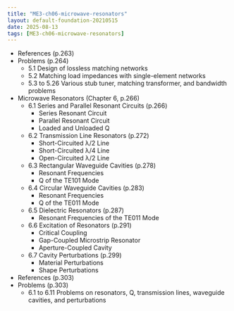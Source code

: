 ```yaml
---
title: "ME3-ch06-microwave-resonators"
layout: default-foundation-20210515
date: 2025-08-13
tags: [ME3-ch06-microwave-resonators]
---
```


- References (p.263)
- Problems (p.264)
  - 5.1 Design of lossless matching networks
  - 5.2 Matching load impedances with single-element networks
  - 5.3 to 5.26 Various stub tuner, matching transformer, and bandwidth problems
- Microwave Resonators (Chapter 6, p.266)
  - 6.1 Series and Parallel Resonant Circuits (p.266)
    - Series Resonant Circuit
    - Parallel Resonant Circuit
    - Loaded and Unloaded Q
  - 6.2 Transmission Line Resonators (p.272)
    - Short-Circuited λ/2 Line
    - Short-Circuited λ/4 Line
    - Open-Circuited λ/2 Line
  - 6.3 Rectangular Waveguide Cavities (p.278)
    - Resonant Frequencies
    - Q of the TE101 Mode
  - 6.4 Circular Waveguide Cavities (p.283)
    - Resonant Frequencies
    - Q of the TE011 Mode
  - 6.5 Dielectric Resonators (p.287)
    - Resonant Frequencies of the TE011 Mode
  - 6.6 Excitation of Resonators (p.291)
    - Critical Coupling
    - Gap-Coupled Microstrip Resonator
    - Aperture-Coupled Cavity
  - 6.7 Cavity Perturbations (p.299)
    - Material Perturbations
    - Shape Perturbations
- References (p.303)
- Problems (p.303)
  - 6.1 to 6.11 Problems on resonators, Q, transmission lines, waveguide cavities, and perturbations
